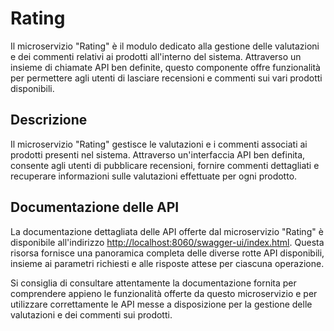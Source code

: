 # Rating

Il microservizio "Rating" è il modulo dedicato alla gestione delle valutazioni e dei commenti relativi ai prodotti all'interno del sistema. Attraverso un insieme di chiamate API ben definite, questo componente offre funzionalità per permettere agli utenti di lasciare recensioni e commenti sui vari prodotti disponibili.

## Descrizione

Il microservizio "Rating" gestisce le valutazioni e i commenti associati ai prodotti presenti nel sistema. Attraverso un'interfaccia API ben definita, consente agli utenti di pubblicare recensioni, fornire commenti dettagliati e recuperare informazioni sulle valutazioni effettuate per ogni prodotto.

## Documentazione delle API

La documentazione dettagliata delle API offerte dal microservizio "Rating" è disponibile all'indirizzo [http://localhost:8060/swagger-ui/index.html](http://localhost:8060/swagger-ui/index.html). Questa risorsa fornisce una panoramica completa delle diverse rotte API disponibili, insieme ai parametri richiesti e alle risposte attese per ciascuna operazione.

Si consiglia di consultare attentamente la documentazione fornita per comprendere appieno le funzionalità offerte da questo microservizio e per utilizzare correttamente le API messe a disposizione per la gestione delle valutazioni e dei commenti sui prodotti.

